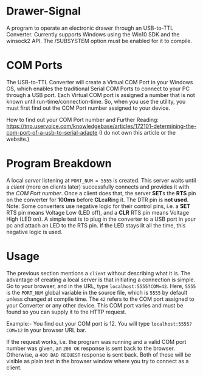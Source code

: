# Drawer-Signal
A program to operate an electronic drawer through an USB-to-TTL Converter. Currently supports Windows using the Win10 SDK and the winsock2 API. The /SUBSYSTEM option must be enabled for it to compile.

# COM Ports
The USB-to-TTL Converter will create a Virtual COM Port in your Windows OS, which enables the traditional Serial COM Ports to connect to your PC through a USB port. Each Virtual COM port is assigned a number that is not known until run-time/connection-time. So, when you use the utility, you must first find out the COM Port number assigned to your device. 

How to find out your COM Port number and Further Reading: 
https://tnp.uservoice.com/knowledgebase/articles/172101-determining-the-com-port-of-a-usb-to-serial-adapte
(I do not own this article or the website.)

# Program Breakdown
A local *server* listening at `PORT_NUM = 5555` is created. This server waits until a *client* (more on clients later) successfully connects and provides it with the *COM Port number*. Once a client does that, the server **SET**s the **RTS** pin on the converter for **100ms** before **CL**ea**R**ing it. The DTR pin is **not used**.
Note: Some converters use negative logic for their control pins, i.e. a **SET** RTS pin means Voltage Low (LED off), and a **CLR** RTS pin means Voltage High (LED on). A simple test is to plug in the converter to a USB port in your pc and attach an LED to the RTS pin. If the LED stays lit all the time, this negative logic is used. 

# Usage
The previous section mentions a `client` without describing what it is. The advantage of creating a local server is that initiating a connection is simple. Go to your browser, and in the URL, type `localhost:5555?COM=42`. Here, `5555` is the `PORT_NUM` global variable in the source file, which is `5555` by default unless changed at compile time. The `42` refers to the COM port assigned to your Converter or any other device. This COM port varies and must be found so you can supply it to the HTTP request.

Example:- You find out your COM port is 12. You will type `localhost:5555?COM=12` in your browser URL bar.

If the request works, i.e. the program was running and a valid COM port number was given, an `200 OK` response is sent back to the browser. Otherwise, a `400 BAD REQUEST` response is sent back. Both of these will be visible as plain text in the browser window where you try to connect as a client.
